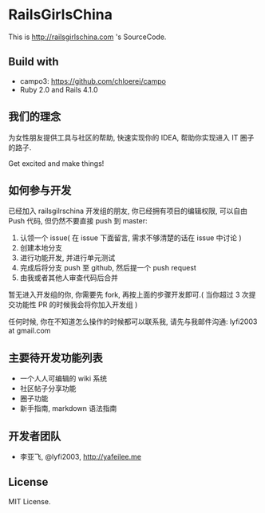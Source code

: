 # RailsGirlsChina

This is <http://railsgirlschina.com> 's SourceCode.


## Build with

* campo3: <https://github.com/chloerei/campo>
* Ruby 2.0 and Rails 4.1.0

## 我们的理念

为女性朋友提供工具与社区的帮助, 快速实现你的 IDEA, 帮助你实现进入 IT 圈子的路子.

Get excited and make things!

## 如何参与开发

已经加入 railsgilrschina 开发组的朋友, 你已经拥有项目的编辑权限, 可以自由 Push 代码, 但仍然不要直接 push 到 master:

1. 认领一个 issue( 在 issue 下面留言, 需求不够清楚的话在 issue 中讨论 )
2. 创建本地分支
3. 进行功能开发, 并进行单元测试
4. 完成后将分支 push 至 github, 然后提一个 push request
5. 由我或者其他人审查代码后合并

暂无进入开发组的你, 你需要先 fork, 再按上面的步骤开发即可.( 当你超过 3 次提交功能性 PR 的时候我会将你加入开发组 )

任何时候, 你在不知道怎么操作的时候都可以联系我, 请先与我邮件沟通: lyfi2003 at gmail.com

## 主要待开发功能列表

* 一个人人可编辑的 wiki 系统
* 社区帖子分享功能
* 圈子功能
* 新手指南, markdown 语法指南

## 开发者团队

* 李亚飞, @lyfi2003, http://yafeilee.me

## License

MIT License.
